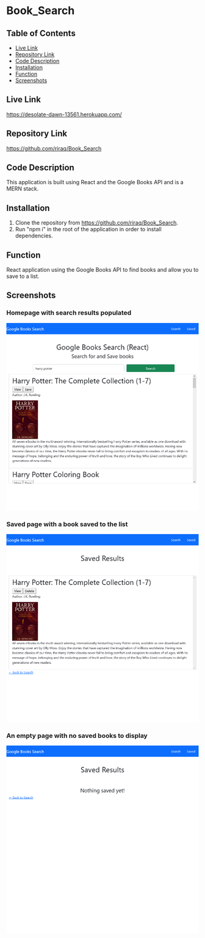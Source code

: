 # Book_Search
## Table of Contents
- [Live Link](#Live-Link)
- [Repository Link](#Repository-Link)
- [Code Description](#Code-Description)
- [Installation](#Installation)
- [Function](#Function)
- [Screenshots](#Screenshots)
## Live Link
https://desolate-dawn-13561.herokuapp.com/
## Repository Link
https://github.com/riraq/Book_Search
## Code Description
This application is built using React and the Google Books API and is a MERN stack.
## Installation
1. Clone the repository from https://github.com/riraq/Book_Search.
2. Run "npm i" in the root of the application in order to install dependencies.
## Function
React application using the Google Books API to find books and allow you to save to a list.
## Screenshots
### Homepage with search results populated
![home](./assets/home.jpg)
### Saved page with a book saved to the list
![saved](./assets/saved.jpg)
### An empty page with no saved books to display
![emptySaved](./assets/emptySaved.jpg)